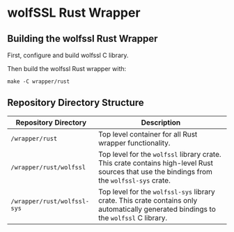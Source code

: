 # wolfSSL Rust Wrapper

## Building the wolfssl Rust Wrapper

First, configure and build wolfssl C library.

Then build the wolfssl Rust wrapper with:

    make -C wrapper/rust

## Repository Directory Structure

| Repository Directory | Description |
| --- | --- |
| `/wrapper/rust` | Top level container for all Rust wrapper functionality. |
| `/wrapper/rust/wolfssl` | Top level for the `wolfssl` library crate. This crate contains high-level Rust sources that use the bindings from the `wolfssl-sys` crate. |
| `/wrapper/rust/wolfssl-sys` | Top level for the `wolfssl-sys` library crate. This crate contains only automatically generated bindings to the `wolfssl` C library. |
